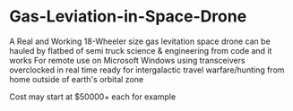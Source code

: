 # Gas-Leviation-in-Space-Drone
A Real and Working 18-Wheeler size gas levitation space drone
can be hauled by flatbed of semi truck
science & engineering from code and it works
For remote use on Microsoft Windows using transceivers overclocked in real time
ready for intergalactic travel warfare/hunting from home outside of earth's orbital zone

Cost may start at $50000+ each for example

